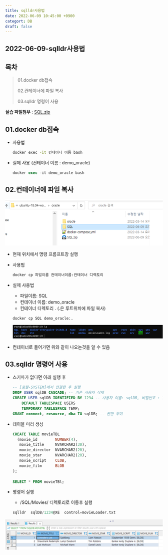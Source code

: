 ```yaml
---
title: sqlldr사용법
date: 2022-06-09 10:45:00 +0900
categort: DB
draft: false
---
```

 
## 2022-06-09-sqlldr사용법

## 목차

>01.docker db접속
>
>02.컨테이너에 파일 복사
>
>03.sqlldr 명령어 사용

**실습 파일첨부** :  [SQL.zip](..\..\assets\db_assets\SQL.zip) 

## 01.docker db접속

- 사용법

  ```sh
  docker exec -it 컨테이너 이름 bash
  ```

- 실제 사용 (컨테이너 이름 : demo_oracle)

  ```sql
  docker exec -it demo_oracle bash
  ```

## 02.컨테이너에 파일 복사

![image-20220609091500808](../../assets/img/post/2022-06-09-sqlldr사용법/image-20220609091500808.png)

- 현재 위치에서 명령 프롬프트창 실행

- 사용법

  ```sh
  docker cp 파일이름 컨테이너이름:컨테이너 디렉토리
  ```

- 실제 사용법 

  - 파일이름: SQL
  - 컨테이너 이름: demo_oracle 
  - 컨테이너 디렉토리 . (.은 루트위치에 파일 복사)

  ```sh
  docker cp SQL demo_oracle:.
  ```

  ![image-20220609091801923](../../assets/img/post/2022-06-09-sqlldr사용법/image-20220609091801923.png)

- 컨테이너로 들어가면 위와 같이 나오는것을 알 수 있음

## 03.sqlldr 명령어 사용

- 스키마가 없다면 아래 실행 후 

  ```sql
  -- [로컬-SYSTEM]에서 연결한 후 실행
  DROP USER sqlDB CASCADE; -- 기존 사용자 삭제
  CREATE USER sqlDB IDENTIFIED BY 1234 -- 사용자 이름: sqlDB, 비밀번호 : 1234
      DEFAULT TABLESPACE USERS
      TEMPORARY TABLESPACE TEMP;
  GRANT connect, resource, dba TO sqlDB; -- 권한 부여
  ```

- 테이블 미리 생성

  ```sql
  CREATE TABLE movieTBL 
    (movie_id        NUMBER(4),
     movie_title     NVARCHAR2(30),
     movie_director  NVARCHAR2(20),
     movie_star      NVARCHAR2(20),
     movie_script    CLOB,
     movie_film      BLOB
  );
  
  SELECT * FROM movieTBl;
  ```

- 명령어 실행

  - /SQL/Movies/ 디렉토리로 이동후 실행

  ```sql
  sqlldr  sqlDB/1234@XE  control=movieLoader.txt
  ```

![image-20220609101811458](../../assets/img/post/2022-06-09-sqlldr사용법/image-20220609101811458.png)

